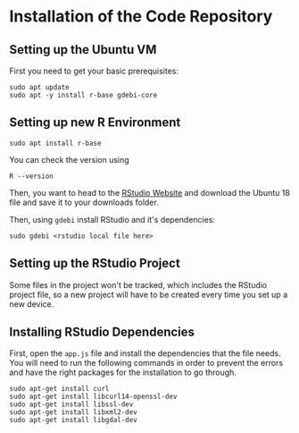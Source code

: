 # Installation of the Code Repository

## Setting up the Ubuntu VM

First you need to get your basic prerequisites:

```
sudo apt update
sudo apt -y install r-base gdebi-core
```

## Setting up new R Environment

```
sudo apt install r-base
```

You can check the version using 

```
R --version
```

Then, you want to head to the [RStudio Website](https://rstudio.com/products/rstudio/download/) and download the Ubuntu 18 file and save it to your downloads folder.

Then, using `gdebi` install RStudio and it's dependencies:

```
sudo gdebi <rstudio local file here>
```

## Setting up the RStudio Project

Some files in the project won't be tracked, which includes the RStudio project file, so a new project will have to be created every time you set up a new device.

## Installing RStudio Dependencies

First, open the `app.js` file and install the dependencies that the file needs. You will need to run the following commands in order to prevent the errors and have the right packages for the installation to go through.

```
sudo apt-get install curl
sudo apt-get install libcurl14-openssl-dev
sudo apt-get install libssl-dev
sudo apt-get install libxml2-dev
sudo apt-get install libgdal-dev
```
